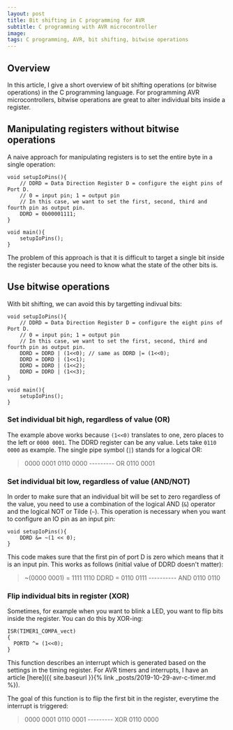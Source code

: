 ```yaml
---
layout: post
title: Bit shifting in C programming for AVR
subtitle: C programming with AVR microcontroller
image:
tags: C programming, AVR, bit shifting, bitwise operations
---
```


## Overview

In this article, I give a short overview of bit shifting operations (or bitwise operations) in the C programming language. For programming AVR microcontrollers, bitwise operations are great to alter individual bits inside a register. 

## Manipulating registers without bitwise operations

A naive approach for manipulating registers is to set the entire byte in a single operation:
```
void setupIoPins(){
    // DDRD = Data Direction Register D = configure the eight pins of Port D. 
    // 0 = input pin; 1 = output pin
    // In this case, we want to set the first, second, third and fourth pin as output pin.
    DDRD = 0b00001111;
}

void main(){
    setupIoPins();
}
```

The problem of this approach is that it is difficult to target a single bit inside the register because you need to know what the state of the other bits is. 

## Use bitwise operations

With bit shifting, we can avoid this by targetting indivual bits:
```
void setupIoPins(){
    // DDRD = Data Direction Register D = configure the eight pins of Port D. 
    // 0 = input pin; 1 = output pin
    // In this case, we want to set the first, second, third and fourth pin as output pin.
    DDRD = DDRD | (1<<0); // same as DDRD |= (1<<0);
    DDRD = DDRD | (1<<1);
    DDRD = DDRD | (1<<2);
    DDRD = DDRD | (1<<3);
}

void main(){
    setupIoPins();
}
```

### Set individual bit high, regardless of value (OR)

The example above works because `(1<<0)` translates to one, zero places to the left or `0000 0001`. The DDRD register can be any value. Lets take `0110 0000` as example. The single pipe symbol (`|`) stands for a logical OR:
> 0000 0001
> 0110 0000
> --------- OR
> 0110 0001

### Set individual bit low, regardless of value (AND/NOT)

In order to make sure that an individual bit will be set to zero regardless of the value, you need to use a combination of the logical AND (`&`) operator and the logical NOT or Tilde (`~`). This operation is necessary when you want to configure an IO pin as an input pin:
```
void setupIoPins(){
    DDRD &= ~(1 << 0);
}
```

This code makes sure that the first pin of port D is zero which means that it is an input pin. This works as follows (initial value of DDRD doesn't matter):
> ~(0000 0001) = 1111 1110
> DDRD         = 0110 0111
>               ---------- AND
>                0110 0110

### Flip individual bits in register (XOR)

Sometimes, for example when you want to blink a LED, you want to flip bits inside the register. You can do this by XOR-ing:

```
ISR(TIMER1_COMPA_vect)
{
  PORTD ^= (1<<0);		
}
```

This function describes an interrupt which is generated based on the settings in the timing register. For AVR timers and interrupts, I have an article [here]({{ site.baseurl }}{% link _posts/2019-10-29-avr-c-timer.md %}). 

The goal of this function is to flip the first bit in the register, everytime the interrupt is triggered:
> 0000 0001
> 0110 0001
> --------- XOR
> 0110 0000